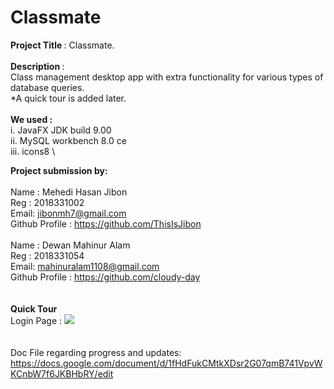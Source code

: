 # Classmate
<b>Project Title </b> : Classmate. \
 \
<b>Description </b> : \
Class management desktop app with extra functionality for various types of database queries. \
*A quick tour is added later. \
 \
 <b>We used : </b> \
 i. JavaFX JDK build 9.00 \
 ii. MySQL workbench 8.0 ce \
 iii. icons8 \

<b>Project submission by: </b> \
 \
Name : Mehedi Hasan Jibon \
Reg : 2018331002 \
Email: jibonmh7@gmail.com \
Github Profile : https://github.com/ThisIsJibon \
 \
Name : Dewan Mahinur Alam \
Reg : 2018331054 \
Email: mahinuralam1108@gmail.com \
Github Profile :  https://github.com/cloudy-day \
 \
 \
 <b>Quick Tour</b> \
 Login Page : 
 ![](resources/images/Screenshot%(45).png)
 \
 \
 \
Doc File regarding progress and updates: \
https://docs.google.com/document/d/1fHdFukCMtkXDsr2G07qmB741VpvWKCnbW7f6JKBHbRY/edit

